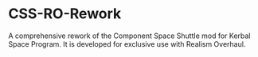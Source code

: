 # CSS-RO-Rework
A comprehensive rework of the Component Space Shuttle mod for Kerbal Space Program. It is developed for exclusive use with Realism Overhaul.
